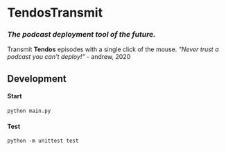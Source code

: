 # TendosTransmit
### *The podcast deployment tool of the future.*

Transmit **Tendos** episodes with a single click of the mouse. *"Never trust a podcast you can't deploy!"* - andrew, 2020

## Development
#### Start
`python main.py`
#### Test
`python -m unittest test`
